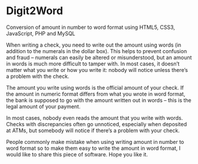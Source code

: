 # Digit2Word
Conversion of amount in number to word format using HTML5, CSS3, JavaScript, PHP and MySQL 

When writing a check, you need to write out the amount using words (in addition to the numerals in the dollar box). This helps to prevent confusion and fraud – numerals can easily be altered or misunderstood, but an amount in words is much more difficult to tamper with. In most cases, it doesn’t matter what you write or how you write it: nobody will notice unless there’s a problem with the check.

The amount you write using words is the official amount of your check. If the amount in numeric format differs from what you wrote in word format, the bank is supposed to go with the amount written out in words – this is the legal amount of your payment.

In most cases, nobody even reads the amount that you write with words. Checks with discrepancies often go unnoticed, especially when deposited at ATMs, but somebody will notice if there’s a problem with your check.

People commonly make mistake when using writing amount in number to word format so to make them easy to write the amount in word format, I would like to share this piece of software. Hope you like it.


